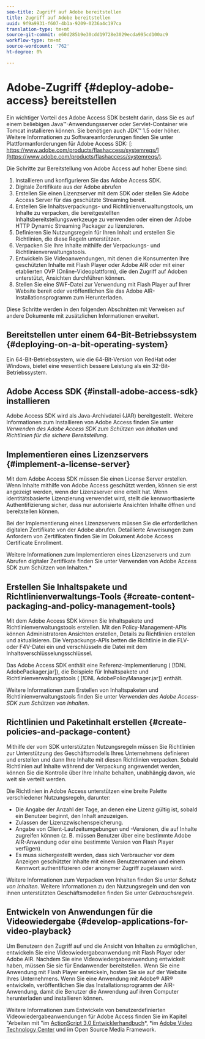 ```yaml
---
seo-title: Zugriff auf Adobe bereitstellen
title: Zugriff auf Adobe bereitstellen
uuid: 9f9a9931-f607-4b1a-9209-0236a4c197ca
translation-type: tm+mt
source-git-commit: e60d285b9e30cdd19728e3029ecda995cd100ac9
workflow-type: tm+mt
source-wordcount: '762'
ht-degree: 0%

---
```



# Adobe-Zugriff {#deploy-adobe-access} bereitstellen

Ein wichtiger Vorteil des Adobe Access SDK besteht darin, dass Sie es auf einem beliebigen Java™-Anwendungsserver oder Servlet-Container wie Tomcat installieren können. Sie benötigen auch JDK™ 1.5 oder höher. Weitere Informationen zu Softwareanforderungen finden Sie unter Plattformanforderungen für Adobe Access SDK: [: https://www.adobe.com/products/flashaccess/systemreqs/](https://www.adobe.com/products/flashaccess/systemreqs/).

Die Schritte zur Bereitstellung von Adobe Access auf hoher Ebene sind:

1. Installieren und konfigurieren Sie das Adobe Access SDK.
1. Digitale Zertifikate aus der Adobe abrufen
1. Erstellen Sie einen Lizenzserver mit dem SDK oder stellen Sie Adobe Access Server für das geschützte Streaming bereit.
1. Erstellen Sie Inhaltsverpackungs- und Richtlinienverwaltungstools, um Inhalte zu verpacken, die bereitgestellten Inhaltsbereitstellungswerkzeuge zu verwenden oder einen der Adobe HTTP Dynamic Streaming Packager zu lizenzieren.
1. Definieren Sie Nutzungsregeln für Ihren Inhalt und erstellen Sie Richtlinien, die diese Regeln unterstützen.
1. Verpacken Sie Ihre Inhalte mithilfe der Verpackungs- und Richtlinienverwaltungstools.
1. Entwickeln Sie Videoanwendungen, mit denen die Konsumenten Ihre geschützten Inhalte mit Flash Player oder Adobe AIR oder mit einer etablierten OVP (Online-Videoplattform), die den Zugriff auf Adoben unterstützt, Ansichten durchführen können.
1. Stellen Sie eine SWF-Datei zur Verwendung mit Flash Player auf Ihrer Website bereit oder veröffentlichen Sie das Adobe AIR-Installationsprogramm zum Herunterladen.

Diese Schritte werden in den folgenden Abschnitten mit Verweisen auf andere Dokumente mit zusätzlichen Informationen erweitert.

## Bereitstellen unter einem 64-Bit-Betriebssystem {#deploying-on-a-bit-operating-system}

Ein 64-Bit-Betriebssystem, wie die 64-Bit-Version von RedHat oder Windows, bietet eine wesentlich bessere Leistung als ein 32-Bit-Betriebssystem.

## Adobe Access SDK {#install-adobe-access-sdk} installieren

Adobe Access SDK wird als Java-Archivdatei (JAR) bereitgestellt. Weitere Informationen zum Installieren von Adobe Access finden Sie unter *Verwenden des Adobe Access SDK zum Schützen von Inhalten* und *Richtlinien für die sichere Bereitstellung*.

## Implementieren eines Lizenzservers {#implement-a-license-server}

Mit dem Adobe Access SDK müssen Sie einen License Server erstellen. Wenn Inhalte mithilfe von Adobe Access geschützt werden, können sie erst angezeigt werden, wenn der Lizenzserver eine  erteilt hat. Wenn identitätsbasierte Lizenzierung verwendet wird, stellt die kennwortbasierte Authentifizierung sicher, dass nur autorisierte Ansichten Inhalte öffnen und bereitstellen können.

Bei der Implementierung eines Lizenzservers müssen Sie die erforderlichen digitalen Zertifikate von der Adobe abrufen. Detaillierte Anweisungen zum Anfordern von Zertifikaten finden Sie im Dokument Adobe Access Certificate Enrollment.

Weitere Informationen zum Implementieren eines Lizenzservers und zum Abrufen digitaler Zertifikate finden Sie unter Verwenden von Adobe Access SDK zum Schützen von Inhalten.*

## Erstellen Sie Inhaltspakete und Richtlinienverwaltungs-Tools {#create-content-packaging-and-policy-management-tools}

Mit dem Adobe Access SDK können Sie Inhaltspakete und Richtlinienverwaltungstools erstellen. Mit den Policy-Management-APIs können Administratoren Ansichten erstellen, Details zu Richtlinien erstellen und aktualisieren. Die Verpackungs-APIs betten die Richtlinie in die FLV- oder F4V-Datei ein und verschlüsseln die Datei mit dem Inhaltsverschlüsselungsschlüssel.

Das Adobe Access SDK enthält eine Referenz-Implementierung ( [!DNL AdobePackager.jar]), die Beispiele für Inhaltspakete und Richtlinienverwaltungstools ( [!DNL AdobePolicyManager.jar]) enthält.

Weitere Informationen zum Erstellen von Inhaltspaketen und Richtlinienverwaltungstools finden Sie unter *Verwenden des Adobe Access-SDK zum Schützen von Inhalten*.

## Richtlinien und Paketinhalt erstellen {#create-policies-and-package-content}

Mithilfe der vom SDK unterstützten Nutzungsregeln müssen Sie Richtlinien zur Unterstützung des Geschäftsmodells Ihres Unternehmens definieren und erstellen und dann Ihre Inhalte mit diesen Richtlinien verpacken. Sobald Richtlinien auf Inhalte während der Verpackung angewendet werden, können Sie die Kontrolle über Ihre Inhalte behalten, unabhängig davon, wie weit sie verteilt werden.

Die Richtlinien in Adobe Access unterstützen eine breite Palette verschiedener Nutzungsregeln, darunter:

* Die Angabe der Anzahl der Tage, an denen eine Lizenz gültig ist, sobald ein Benutzer beginnt, den Inhalt anzuzeigen.
* Zulassen der Lizenzzwischenspeicherung.
* Angabe von Client-Laufzeitumgebungen und -Versionen, die auf Inhalte zugreifen können (z. B. müssen Benutzer über eine bestimmte Adobe AIR-Anwendung oder eine bestimmte Version von Flash Player verfügen).
* Es muss sichergestellt werden, dass sich Verbraucher vor dem Anzeigen geschützter Inhalte mit einem Benutzernamen und einem Kennwort authentifizieren oder anonymer Zugriff zugelassen wird.

Weitere Informationen zum Verpacken von Inhalten finden Sie unter *Schutz von Inhalten*. Weitere Informationen zu den Nutzungsregeln und den von ihnen unterstützten Geschäftsmodellen finden Sie unter *Gebrauchsregeln*.

## Entwickeln von Anwendungen für die Videowiedergabe {#develop-applications-for-video-playback}

Um Benutzern den Zugriff auf und die Ansicht von Inhalten zu ermöglichen, entwickeln Sie eine Videowiedergabeanwendung mit Flash Player oder Adobe AIR. Nachdem Sie eine Videowiedergabeanwendung entwickelt haben, müssen Sie sie für Endanwender bereitstellen. Wenn Sie eine Anwendung mit Flash Player entwickeln, hosten Sie sie auf der Website Ihres Unternehmens. Wenn Sie eine Anwendung mit Adobe® AIR® entwickeln, veröffentlichen Sie das Installationsprogramm der AIR-Anwendung, damit die Benutzer die Anwendung auf ihren Computer herunterladen und installieren können.

Weitere Informationen zum Entwickeln von benutzerdefinierten Videowiedergabeanwendungen für Adobe Access finden Sie im Kapitel &quot;Arbeiten mit &quot;im [ActionScript 3.0 Entwicklerhandbuch](https://help.adobe.com/en_US/as3/dev/WS9936fa0d5984e93b3f4f38ec1272a447844-8000.html)*, *im [Adobe Video Technology Center](https://www.adobe.com/devnet/video/) und im Open Source Media Framework.